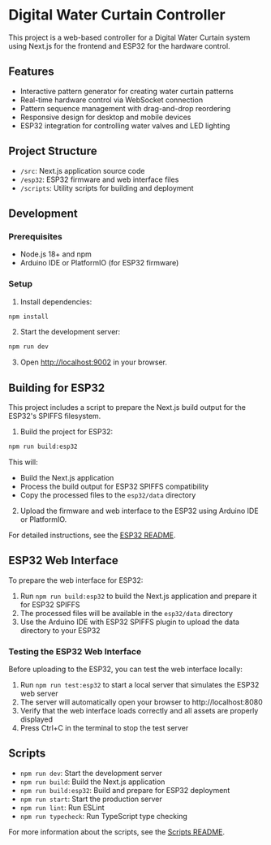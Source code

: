 # Digital Water Curtain Controller

This project is a web-based controller for a Digital Water Curtain system using Next.js for the frontend and ESP32 for the hardware control.

## Features

- Interactive pattern generator for creating water curtain patterns
- Real-time hardware control via WebSocket connection
- Pattern sequence management with drag-and-drop reordering
- Responsive design for desktop and mobile devices
- ESP32 integration for controlling water valves and LED lighting

## Project Structure

- `/src`: Next.js application source code
- `/esp32`: ESP32 firmware and web interface files
- `/scripts`: Utility scripts for building and deployment

## Development

### Prerequisites

- Node.js 18+ and npm
- Arduino IDE or PlatformIO (for ESP32 firmware)

### Setup

1. Install dependencies:

```bash
npm install
```

2. Start the development server:

```bash
npm run dev
```

3. Open [http://localhost:9002](http://localhost:9002) in your browser.

## Building for ESP32

This project includes a script to prepare the Next.js build output for the ESP32's SPIFFS filesystem.

1. Build the project for ESP32:

```bash
npm run build:esp32
```

This will:
- Build the Next.js application
- Process the build output for ESP32 SPIFFS compatibility
- Copy the processed files to the `esp32/data` directory

2. Upload the firmware and web interface to the ESP32 using Arduino IDE or PlatformIO.

For detailed instructions, see the [ESP32 README](./esp32/README.md).

## ESP32 Web Interface

To prepare the web interface for ESP32:

1. Run `npm run build:esp32` to build the Next.js application and prepare it for ESP32 SPIFFS
2. The processed files will be available in the `esp32/data` directory
3. Use the Arduino IDE with ESP32 SPIFFS plugin to upload the data directory to your ESP32

### Testing the ESP32 Web Interface

Before uploading to the ESP32, you can test the web interface locally:

1. Run `npm run test:esp32` to start a local server that simulates the ESP32 web server
2. The server will automatically open your browser to http://localhost:8080
3. Verify that the web interface loads correctly and all assets are properly displayed
4. Press Ctrl+C in the terminal to stop the test server

## Scripts

- `npm run dev`: Start the development server
- `npm run build`: Build the Next.js application
- `npm run build:esp32`: Build and prepare for ESP32 deployment
- `npm run start`: Start the production server
- `npm run lint`: Run ESLint
- `npm run typecheck`: Run TypeScript type checking

For more information about the scripts, see the [Scripts README](./scripts/README.md).
